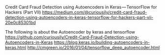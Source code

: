 Credit Card Fraud Detection using Autoencoders in Keras — TensorFlow for Hackers (Part VII)
https://medium.com/@curiousily/credit-card-fraud-detection-using-autoencoders-in-keras-tensorflow-for-hackers-part-vii-20e0c85301bd

The following is about the Autoencoder by keras and tensorflow 
https://github.com/curiousily/Credit-Card-Fraud-Detection-using-Autoencoders-in-Keras
https://blog.keras.io/building-autoencoders-in-keras.html
http://cmgreen.io/2016/01/04/tensorflow_deep_autoencoder.html
